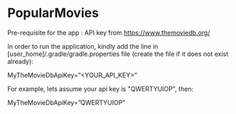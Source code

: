 # PopularMovies
Pre-requisite for the app : API key from https://www.themoviedb.org/ 

In order to run the application, kindly add the line in  
[user_home]/.gradle/gradle.properties file (create the file if it does not exist already):

MyTheMovieDbApiKey=”<YOUR_API_KEY>”

For example, lets assume your api key is "QWERTYUIOP", then:

MyTheMovieDbApiKey=”QWERTYUIOP”
